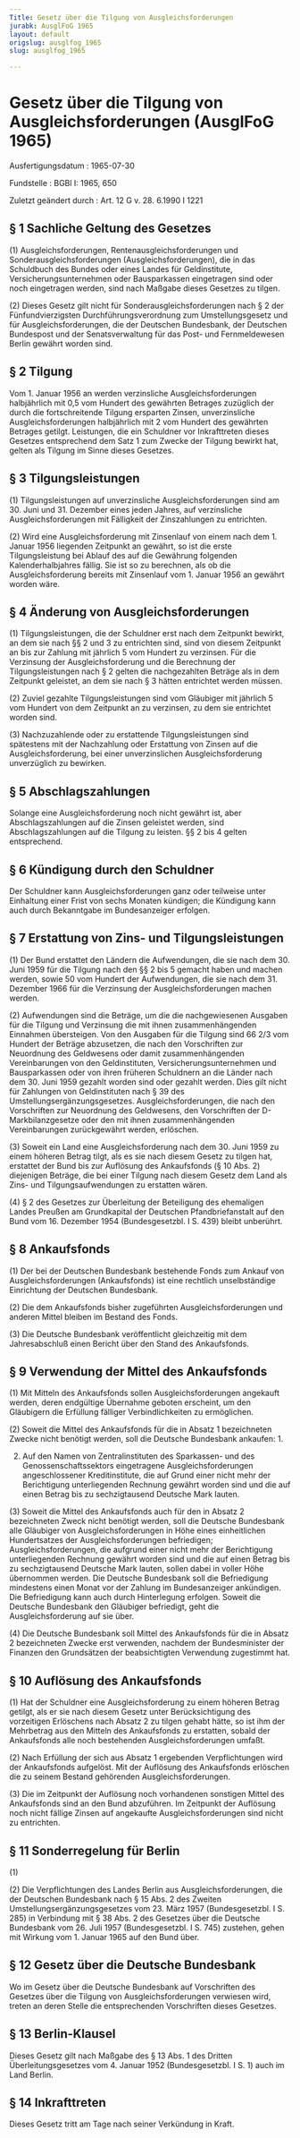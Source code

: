 ```yaml
---
Title: Gesetz über die Tilgung von Ausgleichsforderungen
jurabk: AusglFoG 1965
layout: default
origslug: ausglfog_1965
slug: ausglfog_1965

---
```


# Gesetz über die Tilgung von Ausgleichsforderungen (AusglFoG 1965)

Ausfertigungsdatum
:   1965-07-30

Fundstelle
:   BGBl I: 1965, 650

Zuletzt geändert durch
:   Art. 12 G v. 28. 6.1990 I 1221


## § 1 Sachliche Geltung des Gesetzes

(1) Ausgleichsforderungen, Rentenausgleichsforderungen und
Sonderausgleichsforderungen (Ausgleichsforderungen), die in das
Schuldbuch des Bundes oder eines Landes für Geldinstitute,
Versicherungsunternehmen oder Bausparkassen eingetragen sind oder noch
eingetragen werden, sind nach Maßgabe dieses Gesetzes zu tilgen.

(2) Dieses Gesetz gilt nicht für Sonderausgleichsforderungen nach § 2
der Fünfundvierzigsten Durchführungsverordnung zum Umstellungsgesetz
und für Ausgleichsforderungen, die der Deutschen Bundesbank, der
Deutschen Bundespost und der Senatsverwaltung für das Post- und
Fernmeldewesen Berlin gewährt worden sind.


## § 2 Tilgung

Vom 1. Januar 1956 an werden verzinsliche Ausgleichsforderungen
halbjährlich mit 0,5 vom Hundert des gewährten Betrages zuzüglich der
durch die fortschreitende Tilgung ersparten Zinsen, unverzinsliche
Ausgleichsforderungen halbjährlich mit 2 vom Hundert des gewährten
Betrages getilgt. Leistungen, die ein Schuldner vor Inkrafttreten
dieses Gesetzes entsprechend dem Satz 1 zum Zwecke der Tilgung bewirkt
hat, gelten als Tilgung im Sinne dieses Gesetzes.


## § 3 Tilgungsleistungen

(1) Tilgungsleistungen auf unverzinsliche Ausgleichsforderungen sind
am 30. Juni und 31. Dezember eines jeden Jahres, auf verzinsliche
Ausgleichsforderungen mit Fälligkeit der Zinszahlungen zu entrichten.

(2) Wird eine Ausgleichsforderung mit Zinsenlauf von einem nach dem 1.
Januar 1956 liegenden Zeitpunkt an gewährt, so ist die erste
Tilgungsleistung bei Ablauf des auf die Gewährung folgenden
Kalenderhalbjahres fällig. Sie ist so zu berechnen, als ob die
Ausgleichsforderung bereits mit Zinsenlauf vom 1. Januar 1956 an
gewährt worden wäre.


## § 4 Änderung von Ausgleichsforderungen

(1) Tilgungsleistungen, die der Schuldner erst nach dem Zeitpunkt
bewirkt, an dem sie nach §§ 2 und 3 zu entrichten sind, sind von
diesem Zeitpunkt an bis zur Zahlung mit jährlich 5 vom Hundert zu
verzinsen. Für die Verzinsung der Ausgleichsforderung und die
Berechnung der Tilgungsleistungen nach § 2 gelten die nachgezahlten
Beträge als in dem Zeitpunkt geleistet, an dem sie nach § 3 hätten
entrichtet werden müssen.

(2) Zuviel gezahlte Tilgungsleistungen sind vom Gläubiger mit jährlich
5 vom Hundert von dem Zeitpunkt an zu verzinsen, zu dem sie entrichtet
worden sind.

(3) Nachzuzahlende oder zu erstattende Tilgungsleistungen sind
spätestens mit der Nachzahlung oder Erstattung von Zinsen auf die
Ausgleichsforderung, bei einer unverzinslichen Ausgleichsforderung
unverzüglich zu bewirken.


## § 5 Abschlagszahlungen

Solange eine Ausgleichsforderung noch nicht gewährt ist, aber
Abschlagszahlungen auf die Zinsen geleistet werden, sind
Abschlagszahlungen auf die Tilgung zu leisten. §§ 2 bis 4 gelten
entsprechend.


## § 6 Kündigung durch den Schuldner

Der Schuldner kann Ausgleichsforderungen ganz oder teilweise unter
Einhaltung einer Frist von sechs Monaten kündigen; die Kündigung kann
auch durch Bekanntgabe im Bundesanzeiger erfolgen.


## § 7 Erstattung von Zins- und Tilgungsleistungen

(1) Der Bund erstattet den Ländern die Aufwendungen, die sie nach dem
30\. Juni 1959 für die Tilgung nach den §§ 2 bis 5 gemacht haben und
machen werden, sowie 50 vom Hundert der Aufwendungen, die sie nach dem
31\. Dezember 1966 für die Verzinsung der Ausgleichsforderungen machen
werden.

(2) Aufwendungen sind die Beträge, um die die nachgewiesenen Ausgaben
für die Tilgung und Verzinsung die mit ihnen zusammenhängenden
Einnahmen übersteigen. Von den Ausgaben für die Tilgung sind 66 2/3
vom Hundert der Beträge abzusetzen, die nach den Vorschriften zur
Neuordnung des Geldwesens oder damit zusammenhängenden Vereinbarungen
von den Geldinstituten, Versicherungsunternehmen und Bausparkassen
oder von ihren früheren Schuldnern an die Länder nach dem 30. Juni
1959 gezahlt worden sind oder gezahlt werden. Dies gilt nicht für
Zahlungen von Geldinstituten nach § 39 des
Umstellungsergänzungsgesetzes. Ausgleichsforderungen, die nach den
Vorschriften zur Neuordnung des Geldwesens, den Vorschriften der
D-Markbilanzgesetze oder den mit ihnen zusammenhängenden
Vereinbarungen zurückgewährt werden, erlöschen.

(3) Soweit ein Land eine Ausgleichsforderung nach dem 30. Juni 1959 zu
einem höheren Betrag tilgt, als es sie nach diesem Gesetz zu tilgen
hat, erstattet der Bund bis zur Auflösung des Ankaufsfonds (§ 10 Abs.
2) diejenigen Beträge, die bei einer Tilgung nach diesem Gesetz dem
Land als Zins- und Tilgungsaufwendungen zu erstatten wären.

(4) § 2 des Gesetzes zur Überleitung der Beteiligung des ehemaligen
Landes Preußen am Grundkapital der Deutschen Pfandbriefanstalt auf den
Bund vom 16. Dezember 1954 (Bundesgesetzbl. I S. 439) bleibt
unberührt.


## § 8 Ankaufsfonds

(1) Der bei der Deutschen Bundesbank bestehende Fonds zum Ankauf von
Ausgleichsforderungen (Ankaufsfonds) ist eine rechtlich unselbständige
Einrichtung der Deutschen Bundesbank.

(2) Die dem Ankaufsfonds bisher zugeführten Ausgleichsforderungen und
anderen Mittel bleiben im Bestand des Fonds.

(3) Die Deutsche Bundesbank veröffentlicht gleichzeitig mit dem
Jahresabschluß einen Bericht über den Stand des Ankaufsfonds.


## § 9 Verwendung der Mittel des Ankaufsfonds

(1) Mit Mitteln des Ankaufsfonds sollen Ausgleichsforderungen
angekauft werden, deren endgültige Übernahme geboten erscheint, um den
Gläubigern die Erfüllung fälliger Verbindlichkeiten zu ermöglichen.

(2) Soweit die Mittel des Ankaufsfonds für die in Absatz 1
bezeichneten Zwecke nicht benötigt werden, soll die Deutsche
Bundesbank ankaufen:
1\.

2.  Auf den Namen von Zentralinstituten des Sparkassen- und des
    Genossenschaftssektors eingetragene Ausgleichsforderungen
    angeschlossener Kreditinstitute, die auf Grund einer nicht mehr der
    Berichtigung unterliegenden Rechnung gewährt worden sind und die auf
    einen Betrag bis zu sechzigtausend Deutsche Mark lauten.




(3) Soweit die Mittel des Ankaufsfonds auch für den in Absatz 2
bezeichneten Zweck nicht benötigt werden, soll die Deutsche Bundesbank
alle Gläubiger von Ausgleichsforderungen in Höhe eines einheitlichen
Hundertsatzes der Ausgleichsforderungen befriedigen;
Ausgleichsforderungen, die aufgrund einer nicht mehr der Berichtigung
unterliegenden Rechnung gewährt worden sind und die auf einen Betrag
bis zu sechzigtausend Deutsche Mark lauten, sollen dabei in voller
Höhe übernommen werden. Die Deutsche Bundesbank soll die Befriedigung
mindestens einen Monat vor der Zahlung im Bundesanzeiger ankündigen.
Die Befriedigung kann auch durch Hinterlegung erfolgen. Soweit die
Deutsche Bundesbank den Gläubiger befriedigt, geht die
Ausgleichsforderung auf sie über.

(4) Die Deutsche Bundesbank soll Mittel des Ankaufsfonds für die in
Absatz 2 bezeichneten Zwecke erst verwenden, nachdem der
Bundesminister der Finanzen den Grundsätzen der beabsichtigten
Verwendung zugestimmt hat.


## § 10 Auflösung des Ankaufsfonds

(1) Hat der Schuldner eine Ausgleichsforderung zu einem höheren Betrag
getilgt, als er sie nach diesem Gesetz unter Berücksichtigung des
vorzeitigen Erlöschens nach Absatz 2 zu tilgen gehabt hätte, so ist
ihm der Mehrbetrag aus den Mitteln des Ankaufsfonds zu erstatten,
sobald der Ankaufsfonds alle noch bestehenden Ausgleichsforderungen
umfaßt.

(2) Nach Erfüllung der sich aus Absatz 1 ergebenden Verpflichtungen
wird der Ankaufsfonds aufgelöst. Mit der Auflösung des Ankaufsfonds
erlöschen die zu seinem Bestand gehörenden Ausgleichsforderungen.

(3) Die im Zeitpunkt der Auflösung noch vorhandenen sonstigen Mittel
des Ankaufsfonds sind an den Bund abzuführen. Im Zeitpunkt der
Auflösung noch nicht fällige Zinsen auf angekaufte
Ausgleichsforderungen sind nicht zu entrichten.


## § 11 Sonderregelung für Berlin

(1)

(2) Die Verpflichtungen des Landes Berlin aus Ausgleichsforderungen,
die der Deutschen Bundesbank nach § 15 Abs. 2 des Zweiten
Umstellungsergänzungsgesetzes vom 23. März 1957 (Bundesgesetzbl. I S.
285) in Verbindung mit § 38 Abs. 2 des Gesetzes über die Deutsche
Bundesbank vom 26. Juli 1957 (Bundesgesetzbl. I S. 745) zustehen,
gehen mit Wirkung vom 1. Januar 1965 auf den Bund über.


## § 12 Gesetz über die Deutsche Bundesbank

Wo im Gesetz über die Deutsche Bundesbank auf Vorschriften des
Gesetzes über die Tilgung von Ausgleichsforderungen verwiesen wird,
treten an deren Stelle die entsprechenden Vorschriften dieses
Gesetzes.


## § 13 Berlin-Klausel

Dieses Gesetz gilt nach Maßgabe des § 13 Abs. 1 des Dritten
Überleitungsgesetzes vom 4. Januar 1952 (Bundesgesetzbl. I S. 1) auch
im Land Berlin.


## § 14 Inkrafttreten

Dieses Gesetz tritt am Tage nach seiner Verkündung in Kraft.

